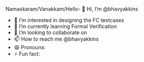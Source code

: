 Namaskaram/Vanakkam/Hello- 👋 Hi, I’m @bhavyakkins
- 👀 I’m interested in designing the FC testcases
- 🌱 I’m currently learning Formal Verification
- 💞️ I’m looking to collaborate on  
- 📫 How to reach me @bhavyakkins
- 😄 Pronouns: 
- ⚡ Fun fact: 

<!---
bhavyakkins/bhavyakkins is a ✨ special ✨ repository because its `README.md` (this file) appears on your GitHub profile.
You can click the Preview link to take a look at your changes.
--->
